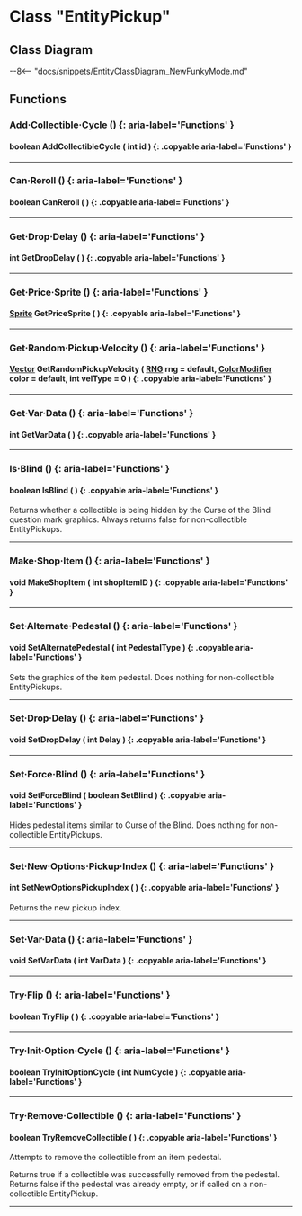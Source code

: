 # Class "EntityPickup"

## Class Diagram
--8<-- "docs/snippets/EntityClassDiagram_NewFunkyMode.md"
## Functions

### Add·Collectible·Cycle () {: aria-label='Functions' }
#### boolean AddCollectibleCycle ( int id ) {: .copyable aria-label='Functions' }

___
### Can·Reroll () {: aria-label='Functions' }
#### boolean CanReroll ( ) {: .copyable aria-label='Functions' }

___
### Get·Drop·Delay () {: aria-label='Functions' }
#### int GetDropDelay ( ) {: .copyable aria-label='Functions' }

___
### Get·Price·Sprite () {: aria-label='Functions' }
#### [Sprite](Sprite.md) GetPriceSprite ( ) {: .copyable aria-label='Functions' }

___
### Get·Random·Pickup·Velocity () {: aria-label='Functions' }
#### [Vector](Vector.md) GetRandomPickupVelocity ( [RNG](RNG.md) rng = default, [ColorModifier](ColorModifier.md) color = default, int velType = 0 ) {: .copyable aria-label='Functions' }

___
### Get·Var·Data () {: aria-label='Functions' }
#### int GetVarData ( ) {: .copyable aria-label='Functions' }

___
### Is·Blind () {: aria-label='Functions' }
#### boolean IsBlind ( ) {: .copyable aria-label='Functions' }

Returns whether a collectible is being hidden by the Curse of the Blind question mark graphics. Always returns false for non-collectible EntityPickups.

___
### Make·Shop·Item () {: aria-label='Functions' }
#### void MakeShopItem ( int shopItemID ) {: .copyable aria-label='Functions' }

___
### Set·Alternate·Pedestal () {: aria-label='Functions' }
#### void SetAlternatePedestal ( int PedestalType ) {: .copyable aria-label='Functions' }

Sets the graphics of the item pedestal. Does nothing for non-collectible EntityPickups.

___
### Set·Drop·Delay () {: aria-label='Functions' }
#### void SetDropDelay ( int Delay ) {: .copyable aria-label='Functions' }

___
### Set·Force·Blind () {: aria-label='Functions' }
#### void SetForceBlind ( boolean SetBlind ) {: .copyable aria-label='Functions' }

Hides pedestal items similar to Curse of the Blind. Does nothing for non-collectible EntityPickups.

___
### Set·New·Options·Pickup·Index () {: aria-label='Functions' }
#### int SetNewOptionsPickupIndex ( ) {: .copyable aria-label='Functions' }
Returns the new pickup index.
___
### Set·Var·Data () {: aria-label='Functions' }
#### void SetVarData ( int VarData ) {: .copyable aria-label='Functions' }

___
### Try·Flip () {: aria-label='Functions' }
#### boolean TryFlip ( ) {: .copyable aria-label='Functions' }

___
### Try·Init·Option·Cycle () {: aria-label='Functions' }
#### boolean TryInitOptionCycle ( int NumCycle ) {: .copyable aria-label='Functions' }

___
### Try·Remove·Collectible () {: aria-label='Functions' }
#### boolean TryRemoveCollectible ( ) {: .copyable aria-label='Functions' }

Attempts to remove the collectible from an item pedestal.

Returns true if a collectible was successfully removed from the pedestal. Returns false if the pedestal was already empty, or if called on a non-collectible EntityPickup.

___